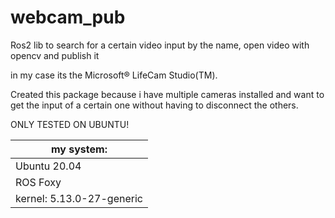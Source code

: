 # webcam_pub
Ros2 lib to search for a certain video input by the name, open video with opencv and publish it

in my case its the Microsoft® LifeCam Studio(TM). 

Created this package because i have multiple cameras installed and want to get the input of a certain one without having to disconnect the others.

ONLY TESTED ON UBUNTU!

|my system:|
|----------|
|Ubuntu 20.04|
|ROS Foxy|
|kernel: 5.13.0-27-generic|
 
